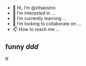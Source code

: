- 👋 Hi, I’m @zihaosino
- 👀 I’m interested in ...
- 🌱 I’m currently learning ...
- 💞️ I’m looking to collaborate on ...
- 📫 How to reach me ...

<!---
zihaosino/zihaosino is a ✨ special ✨ repository because its `README.md` (this file) appears on your GitHub profile.
You can click the Preview link to take a look at your changes.
--->
**funny** *ddd* 
---
ff
